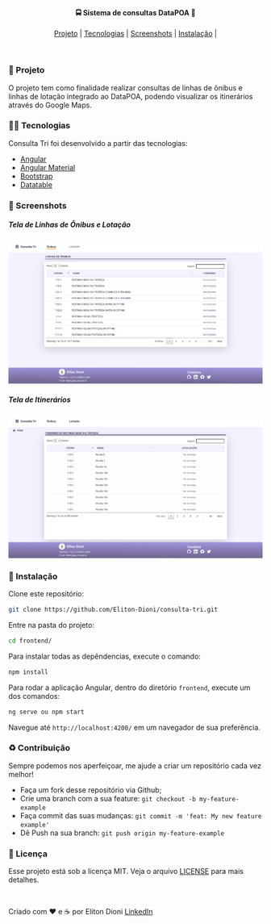 <h4 align="center">
  <b>🚍 Sistema de consultas DataPOA 🚌</b>
</h4>

<p align="center">
  <a href="#-projeto">Projeto</a> |
  <a href="#-tecnologias">Tecnologias</a> |
  <a href="#-screenshots">Screenshots</a> |
  <a href="#-instalação">Instalação</a>   |
</p>

<br>

### 🚐 Projeto

O projeto tem como finalidade realizar consultas de linhas de ônibus e linhas de lotação integrado ao DataPOA, podendo visualizar os itinerários através do Google Maps.

### 👨‍💻 Tecnologias  

Consulta Tri foi desenvolvido a partir das tecnologias:

* [Angular](https://angular.io/)
* [Angular Material](https://material.angular.io/)
* [Bootstrap](https://getbootstrap.com/)
* [Datatable](https://datatables.net/)

### 📸 Screenshots

##### Tela de Linhas de Ônibus e Lotação

![telaInicial](./images/telaInicial.png)

##### Tela de Itinerários

![telaItinerarios](./images/telaItinerarios.png)

### 💾 Instalação

Clone este repositório:

```bash
git clone https://github.com/Eliton-Dioni/consulta-tri.git
```

Entre na pasta do projeto:

```bash
cd frontend/
```

Para instalar todas as depêndencias, execute o comando:

```bash
npm install
```

Para rodar a aplicação Angular, dentro do diretório `frontend`, execute um dos comandos:

```bash
ng serve ou npm start
```

Navegue até `http://localhost:4200/` em um navegador de sua preferência.

### ♻️ Contribuição

Sempre podemos nos aperfeiçoar, me ajude a criar um repositório cada vez melhor!

* Faça um fork desse repositório via Github;
* Crie uma branch com a sua feature: `git checkout -b my-feature-example`
* Faça commit das suas mudanças: `git commit -m 'feat: My new feature example'`
* Dê Push na sua branch: `git push origin my-feature-example`

### 📝 Licença

Esse projeto está sob a licença MIT. Veja o arquivo [LICENSE](./LICENSE) para mais detalhes.

</br>

Criado com ❤️ e ☕ por Eliton Dioni [LinkedIn](https://www.linkedin.com/in/eliton-dioni-9628a0104/)
